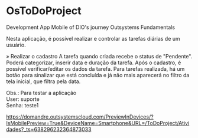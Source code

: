 # OsToDoProject
Development App Mobile of DIO's journey Outsystems Fundamentals

Nesta aplicação, é possível realizar e controlar as tarefas diárias de um usuário.

» Realizar o cadastro
A tarefa quando criada recebe o status de "Pendente". Poderá categorizar, inserir data e duração da tarefa.
Após o cadastro, é possível verificar/editar os dados da tarefa.
Para tarefas realizada, há um botão para sinalizar que está concluída e já não mais aparecerá no filtro da tela inicial, que filtra pela data.

Obs.: Para testar a aplicação <br>
User: suporte <br>
Senha: teste1 <br>

https://domandre.outsystemscloud.com/PreviewInDevices/?IsMobilePreview=True&DeviceName=Smartphone&URL=/ToDoProject/Atividades?_ts=638296232364873033


